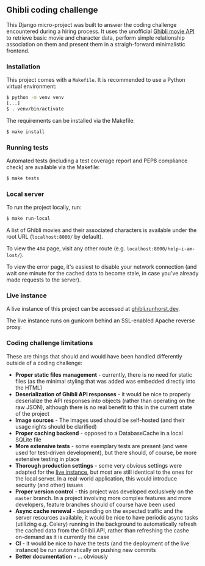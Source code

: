 ## Ghibli coding challenge
This Django micro-project was built to answer the coding challenge encountered during a hiring process. It uses the unofficial [Ghibli movie API](https://ghibliapi.herokuapp.com/) to retrieve basic movie and character data, perform simple relationship association on them and present them in a straigh-forward minimalistic frontend.


### Installation
This project comes with a `Makefile`. It is recommended to use a Python virtual environment:
```bash
$ python -m venv venv
[...]
$ . venv/bin/activate
```

The requirements can be installed via the Makefile:
```bash
$ make install
```


### Running tests

Automated tests (including a test coverage report and PEP8 compliance check) are available via the Makefile:
```bash
$ make tests
```


### Local server

To run the project locally, run:
```bash
$ make run-local
```

A list of Ghibli movies and their associated characters is available under the root URL (`localhost:8000/` by default).

To view the `404` page, visit any other route (e.g. `localhost:8000/help-i-am-lost/`).

To view the error page, it's easiest to disable your network connection (and wait one minute for the cached data to become stale, in case you've already made requests to the server).


### Live instance

A live instance of this project can be accessed at [ghibli.runhorst.dev](https://ghibli.runhorst.dev/).

The live instance runs on gunicorn behind an SSL-enabled Apache reverse proxy.


### Coding challenge limitations
These are things that should and would have been handled differently outside of a coding challenge:

* **Proper static files management** - currently, there is no need for static files (as the minimal styling that was added was embedded directly into the HTML)
* **Deserialization of Ghibli API responses** - it would be nice to properly deserialize the API responses into objects (rather than operating on the raw JSON), although there is no real benefit to this in the current state of the project
* **Image sources** - The images used should be self-hosted (and their usage rights should be clarified)
* **Proper caching backend** - opposed to a DatabaseCache in a local SQLite file
* **More extensive tests** - some exemplary tests are present (and were used for test-driven development), but there should, of course, be more extensive testing in place
* **Thorough production settings** - some very obvious settings were adapted for the [live instance](#live-instance), but most are still identical to the ones for the local server. In a real-world application, this would introduce security (and other) issues
* **Proper version control** - this project was developed exclusively on the `master` branch. In a project involving more complex features and more developers, feature branches should of course have been used
* **Async cache renewal** - depending on the expected traffic and the server resources available, it would be nice to have periodic async tasks (utilizing e.g. Celery) running in the background to automatically refresh the cached data from the Ghibli API, rather than refreshing the cashe on-demand as it is currently the case
* **CI** - it would be nice to have the tests (and the deployment of the live instance) be run automatically on pushing new commits
* **Better documentation** - ... obviously
